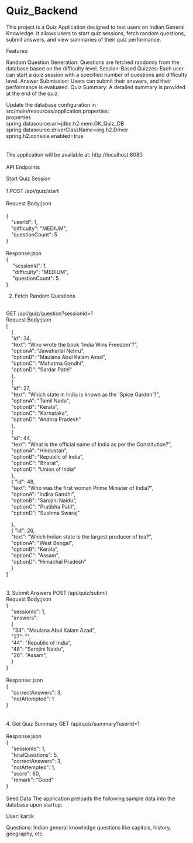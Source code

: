 # Quiz_Backend

This project is a Quiz Application designed to test users on Indian General Knowledge. It allows users to start quiz sessions, fetch random questions, submit answers, and view summaries of their quiz performance.

Features:

Random Question Generation: Questions are fetched randomly from the database based on the difficulty level.
Session-Based Quizzes: Each user can start a quiz session with a specified number of questions and difficulty level.
Answer Submission: Users can submit their answers, and their performance is evaluated.
Quiz Summary: A detailed summary is provided at the end of the quiz.

Update the database configuration in src/main/resources/application.properties:
<br>
properties<br>
spring.datasource.url=jdbc:h2:mem:GK_Quiz_DB<br>
spring.datasource.driverClassName=org.h2.Driver<br>
spring.h2.console.enabled=true<br>
<br>
<br>
The application will be available at: http://localhost:8080<br>
<br>
API Endpoints


Start Quiz Session<br>
<br>
1.POST /api/quiz/start
<br><br>
Request Body:json <br>
<br>{<br>
 &ensp;&ensp;"userId": 1,<br>
 &ensp;&ensp;"difficulty": "MEDIUM",<br>
 &ensp;&ensp;"questionCount": 5
<br>}
<br>
<br>
Response:json<br>
{<br>
  &ensp;&ensp; "sessionId": 1,<br>
   &ensp;&ensp; "difficulty": "MEDIUM",<br>
   &ensp;&ensp; "questionCount": 5<br>
}<br>

2. Fetch Random Questions<br>
<br>
GET /api/quiz/question?sessionId=1<br>
Request Body:json <br>
[<br>
 &ensp;&ensp;{<br>
 &ensp;&ensp;"id": 34,<br>
 &ensp;&ensp;"text": "Who wrote the book 'India Wins Freedom'?",<br>
 &ensp;&ensp;"optionA": "Jawaharlal Nehru",<br>
 &ensp;&ensp;"optionB": "Maulana Abul Kalam Azad",<br>
 &ensp;&ensp;"optionC": "Mahatma Gandhi",<br>
 &ensp;&ensp;"optionD": "Sardar Patel"<br>
 &ensp;&ensp;},<br>
 &ensp;&ensp;{<br>
 &ensp;&ensp;"id": 27,<br>
&ensp;&ensp;"text": "Which state in India is known as the 'Spice Garden'?", <br>
&ensp;&ensp;"optionA": "Tamil Nadu", <br>
&ensp;&ensp;"optionB": "Kerala", <br>
&ensp;&ensp;"optionC": "Karnataka",<br>
&ensp;&ensp;"optionD": "Andhra Pradesh"<br>
&ensp;&ensp;},<br>
&ensp;&ensp;{ <br>
&ensp;&ensp;"id": 44,<br>
&ensp;&ensp;"text": "What is the official name of India as per the Constitution?",<br>
&ensp;&ensp;"optionA": "Hindustan",<br>
&ensp;&ensp;"optionB": "Republic of India",<br>
&ensp;&ensp;"optionC": "Bharat",<br>
&ensp;&ensp;"optionD": "Union of India" <br>
&ensp;&ensp;},<br>
&ensp;&ensp;{ "id": 48,<br>
&ensp;&ensp;"text": "Who was the first woman Prime Minister of India?",<br>
&ensp;&ensp;"optionA": "Indira Gandhi",<br>
&ensp;&ensp;"optionB": "Sarojini Naidu",<br>
&ensp;&ensp;"optionC": "Pratibha Patil",<br>
&ensp;&ensp;"optionD": "Sushma Swaraj"<br>

&ensp;&ensp;}, <br>
&ensp;&ensp;{ "id": 26, <br>
&ensp;&ensp;"text": "Which Indian state is the largest producer of tea?", <br>
&ensp;&ensp;"optionA": "West Bengal",<br>
&ensp;&ensp;"optionB": "Kerala",<br>
&ensp;&ensp;"optionC": "Assam", <br>
&ensp;&ensp;"optionD": "Himachal Pradesh" <br>
&ensp;&ensp;}<br>
] <br>
<br><br>
3. Submit Answers POST /api/quiz/submit<br>
Request Body:json <br>
{ <br>
&ensp;&ensp;"sessionId": 1,<br>
&ensp;&ensp;"answers":<br>
&ensp;&ensp;{<br>
&ensp;&ensp; "34": "Maulana Abul Kalam Azad", <br>
&ensp;&ensp;"27": "",<br>
&ensp;&ensp;"44": "Republic of India",<br>
&ensp;&ensp;"48": "Sarojini Naidu", <br>
&ensp;&ensp;"26": "Assam", <br>
&ensp;&ensp;}<br>
}<br>
<br>
Response: json<br>
{ <br>
&ensp;&ensp;"correctAnswers": 3, <br>
&ensp;&ensp;"notAttempted": 1 <br>
}<br>
<br><br>
4. Get Quiz Summary GET /api/quiz/summary?userId=1<br>
<br>
Response:json <br>
{<br>
&ensp;&ensp;"sessionId": 1,<br>
&ensp;&ensp;"totalQuestions": 5,<br>
&ensp;&ensp;"correctAnswers": 3,<br>
&ensp;&ensp;"notAttempted": 1, <br>
&ensp;&ensp;"score": 60, <br>
&ensp;&ensp;"remark": "Good"<br> 
}<br>
<br>
Seed Data The application preloads the following sample data into the database upon startup:

User: kartik 

Questions: Indian general knowledge questions like capitals, history, geography, etc.
